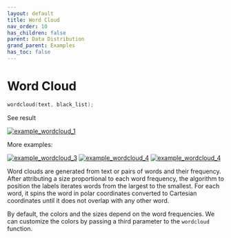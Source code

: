 ```yaml
---
layout: default
title: Word Cloud
nav_order: 10
has_children: false
parent: Data Distribution
grand_parent: Examples
has_toc: false
---
```

# Word Cloud

```cpp
wordcloud(text, black_list);
```


See result

[![example_wordcloud_1](https://github.com/alandefreitas/matplotplusplus/blob/master/docs/examples/data_distribution/wordcloud/wordcloud_1.png)](https://github.com/alandefreitas/matplotplusplus/blob/master/examples/data_distribution/wordcloud/wordcloud_1.cpp)

More examples:
    
[![example_wordcloud_3](https://github.com/alandefreitas/matplotplusplus/blob/master/docs/examples/data_distribution/wordcloud/wordcloud_3_thumb.png)](https://github.com/alandefreitas/matplotplusplus/blob/master/examples/data_distribution/wordcloud/wordcloud_3.cpp)  [![example_wordcloud_4](https://github.com/alandefreitas/matplotplusplus/blob/master/docs/examples/data_distribution/wordcloud/wordcloud_4_thumb.png)](https://github.com/alandefreitas/matplotplusplus/blob/master/examples/data_distribution/wordcloud/wordcloud_4.cpp)  [![example_wordcloud_4](https://github.com/alandefreitas/matplotplusplus/blob/master/docs/examples/data_distribution/wordcloud/wordcloud_4_thumb.png)](https://github.com/alandefreitas/matplotplusplus/blob/master/examples/data_distribution/wordcloud/wordcloud_4.cpp)


Word clouds are generated from text or pairs of words and their frequency. After attributing a size proportional to each word frequency, the algorithm to position the labels iterates words from the largest to the smallest. For each word, it spins the word in polar coordinates converted to Cartesian coordinates until it does not overlap with any other word.

By default, the colors and the sizes depend on the word frequencies. We can customize the colors by passing a third parameter to the `wordcloud` function.





<!-- Generated with mdsplit: https://github.com/alandefreitas/mdsplit -->
